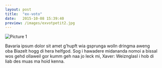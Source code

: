 ```yaml
---
layout: post
title:  "ex-voto"
date:   2015-10-08 15:39:40
preview: /images/exvotpetit2.jpg
---
```


![Picture 1](/images/exvotgran.jpg)

Bavaria ipsum dolor sit amet g’hupft wia gsprunga wolln dringma aweng oba Biazelt hogg di hera helfgod. Sog i hawadere midananda nomoi a bissal wos gehd ollaweil gor kumm geh naa jo leck mi, Xaver: Weiznglasl i hob di liab des muas ma hoid kenna.
